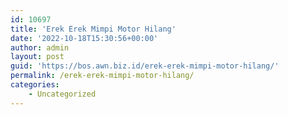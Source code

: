 ```yaml
---
id: 10697
title: 'Erek Erek Mimpi Motor Hilang'
date: '2022-10-18T15:30:56+00:00'
author: admin
layout: post
guid: 'https://bos.awn.biz.id/erek-erek-mimpi-motor-hilang/'
permalink: /erek-erek-mimpi-motor-hilang/
categories:
    - Uncategorized
---
```


